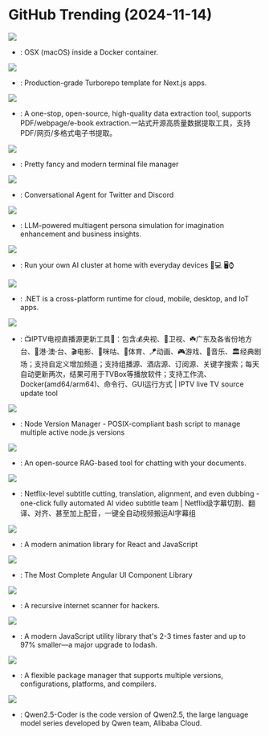# GitHub Trending (2024-11-14)

![](https://img.shields.io/badge/Python-New%202-green?style=flat-square&logo=appveyor)
- [](https://github.comundefined): OSX (macOS) inside a Docker container.

![](https://img.shields.io/badge/TypeScript-New%20273-green?style=flat-square&logo=appveyor)
- [](https://github.comundefined): Production-grade Turborepo template for Next.js apps.

![](https://img.shields.io/badge/Python-New%20451-green?style=flat-square&logo=appveyor)
- [](https://github.comundefined): A one-stop, open-source, high-quality data extraction tool, supports PDF/webpage/e-book extraction.一站式开源高质量数据提取工具，支持PDF/网页/多格式电子书提取。

![](https://img.shields.io/badge/Go-New%20151-green?style=flat-square&logo=appveyor)
- [](https://github.comundefined): Pretty fancy and modern terminal file manager

![](https://img.shields.io/badge/TypeScript-New%20158-green?style=flat-square&logo=appveyor)
- [](https://github.comundefined): Conversational Agent for Twitter and Discord

![](https://img.shields.io/badge/Python-New%20719-green?style=flat-square&logo=appveyor)
- [](https://github.comundefined): LLM-powered multiagent persona simulation for imagination enhancement and business insights.

![](https://img.shields.io/badge/Python-New%20342-green?style=flat-square&logo=appveyor)
- [](https://github.comundefined): Run your own AI cluster at home with everyday devices 📱💻 🖥️⌚

![](https://img.shields.io/badge/C%23-New%2018-green?style=flat-square&logo=appveyor)
- [](https://github.comundefined): .NET is a cross-platform runtime for cloud, mobile, desktop, and IoT apps.

![](https://img.shields.io/badge/Python-New%20217-green?style=flat-square&logo=appveyor)
- [](https://github.comundefined): 📺IPTV电视直播源更新工具🚀：包含💰央视、📡卫视、☘️广东及各省份地方台、🌊港·澳·台、🎬电影、🎥咪咕、🏀体育、🪁动画、🎮游戏、🎵音乐、🏛经典剧场；支持自定义增加频道；支持组播源、酒店源、订阅源、关键字搜索；每天自动更新两次，结果可用于TVBox等播放软件；支持工作流、Docker(amd64/arm64)、命令行、GUI运行方式 | IPTV live TV source update tool

![](https://img.shields.io/badge/Shell-New%20113-green?style=flat-square&logo=appveyor)
- [](https://github.comundefined): Node Version Manager - POSIX-compliant bash script to manage multiple active node.js versions

![](https://img.shields.io/badge/Python-New%20124-green?style=flat-square&logo=appveyor)
- [](https://github.comundefined): An open-source RAG-based tool for chatting with your documents.

![](https://img.shields.io/badge/Python-New%20378-green?style=flat-square&logo=appveyor)
- [](https://github.comundefined): Netflix-level subtitle cutting, translation, alignment, and even dubbing - one-click fully automated AI video subtitle team | Netflix级字幕切割、翻译、对齐、甚至加上配音，一键全自动视频搬运AI字幕组

![](https://img.shields.io/badge/TypeScript-New%20201-green?style=flat-square&logo=appveyor)
- [](https://github.comundefined): A modern animation library for React and JavaScript

![](https://img.shields.io/badge/CSS-New%2018-green?style=flat-square&logo=appveyor)
- [](https://github.comundefined): The Most Complete Angular UI Component Library

![](https://img.shields.io/badge/Python-New%2034-green?style=flat-square&logo=appveyor)
- [](https://github.comundefined): A recursive internet scanner for hackers.

![](https://img.shields.io/badge/TypeScript-New%2059-green?style=flat-square&logo=appveyor)
- [](https://github.comundefined): A modern JavaScript utility library that's 2-3 times faster and up to 97% smaller—a major upgrade to lodash.

![](https://img.shields.io/badge/Python-New%207-green?style=flat-square&logo=appveyor)
- [](https://github.comundefined): A flexible package manager that supports multiple versions, configurations, platforms, and compilers.

![](https://img.shields.io/badge/Python-New%20472-green?style=flat-square&logo=appveyor)
- [](https://github.comundefined): Qwen2.5-Coder is the code version of Qwen2.5, the large language model series developed by Qwen team, Alibaba Cloud.

